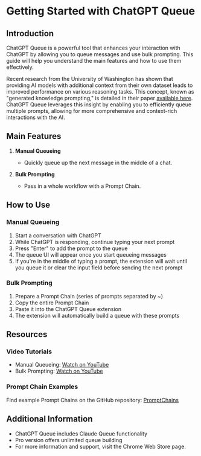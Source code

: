 # Getting Started with ChatGPT Queue

## Introduction

ChatGPT Queue is a powerful tool that enhances your interaction with ChatGPT by allowing you to queue messages and use bulk prompting. This guide will help you understand the main features and how to use them effectively.

Recent research from the University of Washington has shown that providing AI models with additional context from their own dataset leads to improved performance on various reasoning tasks. This concept, known as "generated knowledge prompting," is detailed in their paper [available here](https://arxiv.org/pdf/2110.08387). ChatGPT Queue leverages this insight by enabling you to efficiently queue multiple prompts, allowing for more comprehensive and context-rich interactions with the AI.

## Main Features

1. **Manual Queueing**

   - Quickly queue up the next message in the middle of a chat.

2. **Bulk Prompting**
   - Pass in a whole workflow with a Prompt Chain.

## How to Use

### Manual Queueing

1. Start a conversation with ChatGPT
2. While ChatGPT is responding, continue typing your next prompt
3. Press "Enter" to add the prompt to the queue
4. The queue UI will appear once you start queueing messages
5. If you're in the middle of typing a prompt, the extension will wait until you queue it or clear the input field before sending the next prompt

### Bulk Prompting

1. Prepare a Prompt Chain (series of prompts separated by ~)
2. Copy the entire Prompt Chain
3. Paste it into the ChatGPT Queue extension
4. The extension will automatically build a queue with these prompts

## Resources

### Video Tutorials

- Manual Queueing: [Watch on YouTube](https://www.youtube.com/watch?v=wWwPV0B4sHs)
- Bulk Prompting: [Watch on YouTube](https://www.youtube.com/watch?v=wJo-19o6ogQ)

### Prompt Chain Examples

Find example Prompt Chains on the GitHub repository:
[PromptChains]()

## Additional Information

- ChatGPT Queue includes Claude Queue functionality
- Pro version offers unlimited queue building
- For more information and support, visit the Chrome Web Store page.
